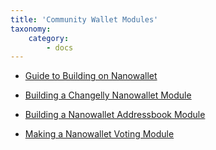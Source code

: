 ```yaml
---
title: 'Community Wallet Modules'
taxonomy:
    category:
        - docs
---
```


* [Guide to Building on Nanowallet](https://forum.nem.io/t/how-to-build-a-module-for-nano-wallet/2976)

* [Building a Changelly Nanowallet Module](https://forum.nem.io/t/changelly-addon-for-nanowallet-and-how-to-add-modules-to-nanowallet/2921)
* [Building a Nanowallet Addressbook Module](https://forum.nem.io/t/making-the-nanowallet-address-book-module/3323)
* [Making a Nanowallet Voting Module]()